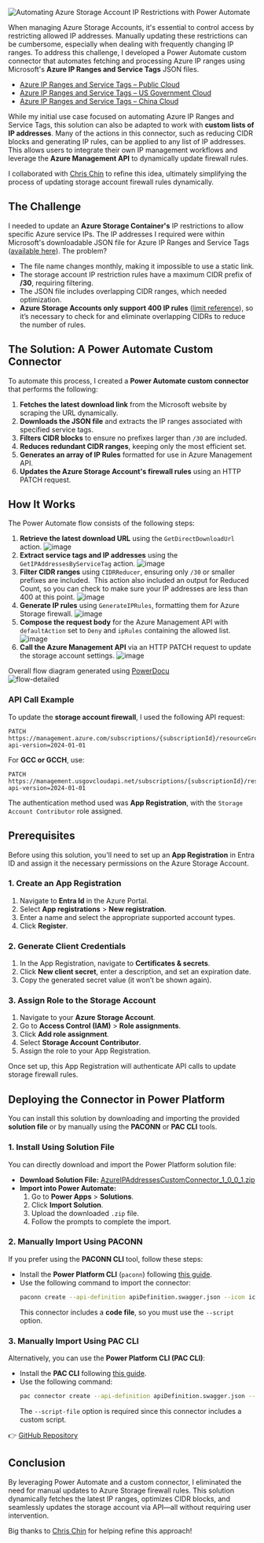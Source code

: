 ![Automating Azure Storage Account IP Restrictions with Power Automate](https://github.com/user-attachments/assets/f600f3a3-0796-4ccb-8a18-298ff158eb2d)

When managing Azure Storage Accounts, it's essential to control access by restricting allowed IP addresses. Manually updating these restrictions can be cumbersome, especially when dealing with frequently changing IP ranges. To address this challenge, I developed a Power Automate custom connector that automates fetching and processing Azure IP ranges using Microsoft's **Azure IP Ranges and Service Tags** JSON files.
* [Azure IP Ranges and Service Tags – Public Cloud](https://www.microsoft.com/en-us/download/details.aspx?id=56519)
* [Azure IP Ranges and Service Tags – US Government Cloud](https://www.microsoft.com/en-us/download/details.aspx?id=57063)
* [Azure IP Ranges and Service Tags – China Cloud](https://www.microsoft.com/en-us/download/details.aspx?id=57062)

While my initial use case focused on automating Azure IP Ranges and Service Tags, this solution can also be adapted to work with **custom lists of IP addresses**. Many of the actions in this connector, such as reducing CIDR blocks and generating IP rules, can be applied to any list of IP addresses. This allows users to integrate their own IP management workflows and leverage the **Azure Management API** to dynamically update firewall rules.

I collaborated with [Chris Chin](https://www.linkedin.com/in/chinchris/) to refine this idea, ultimately simplifying the process of updating storage account firewall rules dynamically.

## The Challenge

I needed to update an **Azure Storage Container's** IP restrictions to allow specific Azure service IPs. The IP addresses I required were within Microsoft's downloadable JSON file for Azure IP Ranges and Service Tags ([available here](https://www.microsoft.com/en-us/download/details.aspx?id=56519)). The problem?

- The file name changes monthly, making it impossible to use a static link.
- The storage account IP restriction rules have a maximum CIDR prefix of **/30**, requiring filtering.
- The JSON file includes overlapping CIDR ranges, which needed optimization.
- **Azure Storage Accounts only support 400 IP rules** ([limit reference](https://learn.microsoft.com/en-us/azure/storage/common/storage-network-security?tabs=azure-portal#grant-access-from-an-internet-ip-range)), so it’s necessary to check for and eliminate overlapping CIDRs to reduce the number of rules.

## The Solution: A Power Automate Custom Connector

To automate this process, I created a **Power Automate custom connector** that performs the following:

1. **Fetches the latest download link** from the Microsoft website by scraping the URL dynamically.
2. **Downloads the JSON file** and extracts the IP ranges associated with specified service tags.
3. **Filters CIDR blocks** to ensure no prefixes larger than `/30` are included.
4. **Reduces redundant CIDR ranges**, keeping only the most efficient set.
5. **Generates an array of IP Rules** formatted for use in Azure Management API.
6. **Updates the Azure Storage Account's firewall rules** using an HTTP PATCH request.

## How It Works

The Power Automate flow consists of the following steps:

1. **Retrieve the latest download URL** using the `GetDirectDownloadUrl` action.
   ![image](https://github.com/user-attachments/assets/322d96f9-8b60-45f1-bbd2-1de204c9f4a5)
3. **Extract service tags and IP addresses** using the `GetIPAddressesByServiceTag` action.
   ![image](https://github.com/user-attachments/assets/ee5268dd-4833-4392-9114-88501baddf8c)
4. **Filter CIDR ranges** using `CIDRReducer`, ensuring only `/30` or smaller prefixes are included.  This action also included an output for Reduced Count, so you can check to make sure your IP addresses are less than 400 at this point.
   ![image](https://github.com/user-attachments/assets/284cd25c-aeaa-4d91-ae1e-f4b1df59de47)
5. **Generate IP rules** using `GenerateIPRules`, formatting them for Azure Storage firewall.
   ![image](https://github.com/user-attachments/assets/233f5236-fa9a-4023-98ad-a6363df7d665)
6. **Compose the request body** for the Azure Management API with `defaultAction` set to `Deny` and `ipRules` containing the allowed list.
   ![image](https://github.com/user-attachments/assets/d02a764a-2a64-4c40-87b4-52f25fe4f26f)
8. **Call the Azure Management API** via an HTTP PATCH request to update the storage account settings.
   ![image](https://github.com/user-attachments/assets/9d96ff8f-c52b-419a-8641-075b588e4b62)

Overall flow diagram generated using [PowerDocu](https://github.com/modery/PowerDocu)  
![flow-detailed](https://github.com/user-attachments/assets/4ecf05a0-740e-455d-a0b8-5d75b508d22d)


### API Call Example

To update the **storage account firewall**, I used the following API request:

```http
PATCH https://management.azure.com/subscriptions/{subscriptionId}/resourceGroups/{resourceGroupName}/providers/Microsoft.Storage/storageAccounts/{storageAccountName}?api-version=2024-01-01
```

For **GCC or GCCH**, use:

```http
PATCH https://management.usgovcloudapi.net/subscriptions/{subscriptionId}/resourceGroups/{resourceGroupName}/providers/Microsoft.Storage/storageAccounts/{storageAccountName}?api-version=2024-01-01
```

The authentication method used was **App Registration**, with the `Storage Account Contributor` role assigned.

## Prerequisites

Before using this solution, you'll need to set up an **App Registration** in Entra ID and assign it the necessary permissions on the Azure Storage Account.

### 1. Create an App Registration

1. Navigate to **Entra Id** in the Azure Portal.
2. Select **App registrations** > **New registration**.
3. Enter a name and select the appropriate supported account types.
4. Click **Register**.

### 2. Generate Client Credentials

1. In the App Registration, navigate to **Certificates & secrets**.
2. Click **New client secret**, enter a description, and set an expiration date.
3. Copy the generated secret value (it won’t be shown again).

### 3. Assign Role to the Storage Account

1. Navigate to your **Azure Storage Account**.
2. Go to **Access Control (IAM)** > **Role assignments**.
3. Click **Add role assignment**.
4. Select **Storage Account Contributor**.
5. Assign the role to your App Registration.

Once set up, this App Registration will authenticate API calls to update storage firewall rules.

## Deploying the Connector in Power Platform

You can install this solution by downloading and importing the provided **solution file** or by manually using the **PACONN** or **PAC CLI** tools.

### 1. Install Using Solution File

You can directly download and import the Power Platform solution file:

- **Download Solution File:** [AzureIPAddressesCustomConnector\_1\_0\_0\_1.zip](https://github.com/rwilson504/PowerAutomateConnectors/raw/refs/heads/main/Azure%20IP%20And%20Service%20Tags/AzureIPAddressesCustomConnector_1_0_0_1.zip)
- **Import into Power Automate:**
  1. Go to **Power Apps** > **Solutions**.
  2. Click **Import Solution**.
  3. Upload the downloaded `.zip` file.
  4. Follow the prompts to complete the import.

### 2. Manually Import Using PACONN

If you prefer using the **PACONN CLI** tool, follow these steps:

- Install the **Power Platform CLI** (`paconn`) following [this guide](https://learn.microsoft.com/en-us/connectors/custom-connectors/paconn-cli#create-a-new-custom-connector).
- Use the following command to import the connector:
  ```sh
  paconn create --api-definition apiDefinition.swagger.json --icon icon.png --script script.c
  ```
  This connector includes a **code file**, so you must use the `--script` option.

### 3. Manually Import Using PAC CLI

Alternatively, you can use the **Power Platform CLI (PAC CLI)**:

- Install the **PAC CLI** following [this guide](https://learn.microsoft.com/en-us/power-platform/developer/cli/reference/connector#pac-connector-create).
- Use the following command:
  ```sh
  pac connector create --api-definition apiDefinition.swagger.json --script-file script.c
  ```
  The `--script-file` option is required since this connector includes a custom script.

👉 [GitHub Repository](https://github.com/rwilson504/PowerAutomateConnectors/tree/main/Azure%20IP%20And%20Service%20Tags)

## Conclusion

By leveraging Power Automate and a custom connector, I eliminated the need for manual updates to Azure Storage firewall rules. This solution dynamically fetches the latest IP ranges, optimizes CIDR blocks, and seamlessly updates the storage account via API—all without requiring user intervention.

Big thanks to [Chris Chin](https://www.linkedin.com/in/chinchris/) for helping refine this approach!

